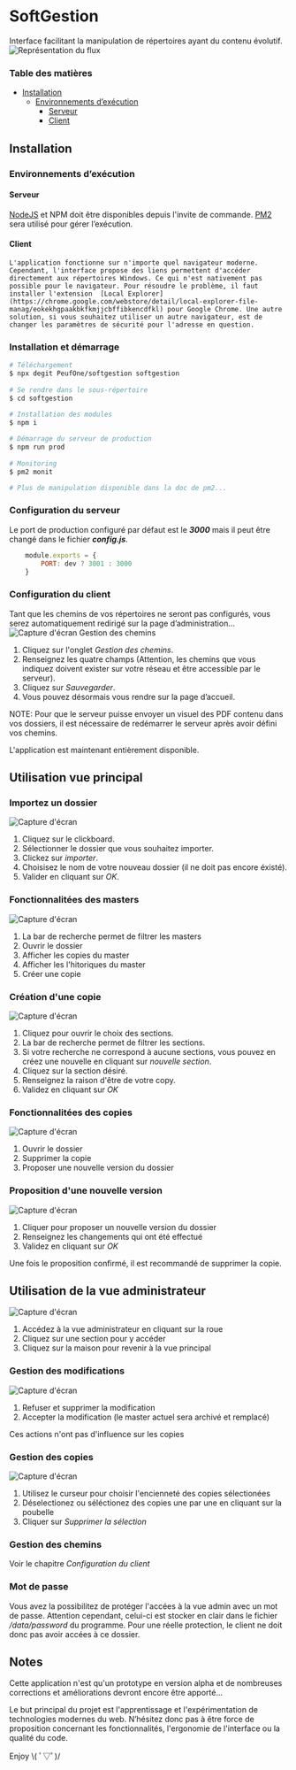 
# SoftGestion
Interface facilitant la manipulation de répertoires ayant du contenu évolutif.
![Représentation du flux](public/images/Flux.GIF)

### Table des matières
* [Installation](#installation)
    * [Environnements d’exécution](#environnements-dexécution)
        * [Serveur](#serveur)
        * [Client](#client)


## Installation
### Environnements d’exécution
#### Serveur
[NodeJS](https://nodejs.org/en/)  et  NPM doit être disponibles depuis l'invite de commande.
[PM2](https://pm2.io/runtime/) sera utilisé pour gérer l’exécution.

#### Client 
    L'application fonctionne sur n'importe quel navigateur moderne.
    Cependant, l'interface propose des liens permettent d'accéder directement aux répertoires Windows. Ce qui n'est nativement pas possible pour le navigateur. Pour résoudre le problème, il faut installer l'extension  [Local Explorer](https://chrome.google.com/webstore/detail/local-explorer-file-manag/eokekhgpaakbkfkmjjcbffibkencdfkl) pour Google Chrome. Une autre solution, si vous souhaitez utiliser un autre navigateur, est de changer les paramètres de sécurité pour l'adresse en question.

### Installation et démarrage



```bash
# Téléchargement
$ npx degit PeufOne/softgestion softgestion
    
# Se rendre dans le sous-répertoire
$ cd softgestion

# Installation des modules
$ npm i
    
# Démarrage du serveur de production
$ npm run prod
    
# Monitoring
$ pm2 monit

# Plus de manipulation disponible dans la doc de pm2...
```

    
   
### Configuration du serveur
Le port  de production configuré par défaut est le  ***3000*** mais il peut être changé dans le fichier ***config.js***.
```js
    module.exports = {
        PORT: dev ? 3001 : 3000
    }
```

### Configuration du client
Tant que les chemins de vos répertoires ne seront pas configurés, vous serez automatiquement redirigé sur la page d’administration...
![Capture d'écran Gestion des chemins](public/images/Paths_Gestion.GIF)
1. Cliquez sur l'onglet *Gestion des chemins*.
2. Renseignez les quatre champs (Attention, les chemins que vous indiquez doivent exister sur votre réseau et être accessible par le serveur).
3. Cliquez sur *Sauvegarder*.
4. Vous pouvez désormais vous rendre sur la page d’accueil.

NOTE: Pour que le serveur puisse envoyer un visuel des PDF contenu dans vos dossiers, il est nécessaire de redémarrer le serveur après avoir défini vos chemins.

L'application est maintenant entièrement disponible.

## Utilisation vue principal

### Importez un dossier
![Capture d'écran](public/images/Create_Master.GIF)
1. Cliquez sur le clickboard.
2. Sélectionner le dossier que vous souhaitez importer.
3. Clickez sur *importer*.
4. Choisisez le nom de votre nouveau dossier (il ne doit pas encore éxisté).
5. Valider en cliquant sur *OK*.

### Fonctionnalitées des masters
![Capture d'écran](public/images/Functions_Master.GIF)
1. La bar de recherche permet de filtrer les masters
2. Ouvrir le dossier
3. Afficher les copies du master
4. Afficher les l'hitoriques du master
5. Créer une copie

### Création d'une copie
![Capture d'écran](public/images/Create_Copy.GIF)
1. Cliquez pour ouvrir le choix des sections.
2. La bar de recherche permet de filtrer les sections.
3. Si votre recherche ne correspond à aucune sections, vous pouvez en créez une nouvelle en cliquant sur *nouvelle section*.
4. Cliquez sur la section désiré.
5. Renseignez la raison d'être de votre copy.
6. Validez en cliquant sur *OK*

### Fonctionnalitées des copies
![Capture d'écran](public/images/Functions_Copy.GIF)
1. Ouvrir le dossier
2. Supprimer la copie
3. Proposer une nouvelle version du dossier

### Proposition d'une nouvelle version
![Capture d'écran](public/images/Pull_Copy.GIF)
1. Cliquer pour proposer un nouvelle version du dossier
2. Renseignez les changements qui ont été effectué
3. Validez en cliquant sur *OK*

Une fois le proposition confirmé, il est recommandé de supprimer la copie.

## Utilisation de la vue administrateur
![Capture d'écran](public/images/Get_Admin.GIF)
1. Accédez à la vue administrateur en cliquant sur la roue
2. Cliquez sur une section pour y accéder
3. Cliquez sur la maison pour revenir à la vue principal

### Gestion des modifications
![Capture d'écran](public/images/Gestion_Modif.GIF)
1. Refuser et supprimer la modification
2. Accepter la modification (le master actuel sera archivé et remplacé)

Ces actions n'ont pas d'influence sur les copies

### Gestion des copies
![Capture d'écran](public/images/Gestion_Copy.GIF)
1. Utilisez le curseur pour choisir l'encienneté des copies sélectionées
2. Déselectionez ou séléctionez des copies une par une en cliquant sur la poubelle
3. Cliquer sur *Supprimer la sélection*

### Gestion des chemins
Voir le chapitre *Configuration du client*

### Mot de passe
Vous avez la possibilitez de protéger l'accées à la vue admin avec un mot de passe.
Attention cependant, celui-ci est stocker en clair dans le fichier */data/password* du programme. Pour une réelle protection, le client ne doit donc pas avoir accées à ce dossier.

## Notes

Cette application n'est qu'un prototype en version alpha et de nombreuses corrections et améliorations devront encore être apporté...

Le but principal du projet est l'apprentissage et l'expérimentation de technologies modernes du web.
N’hésitez donc pas à être force de proposition concernant les fonctionnalités, l'ergonomie de l'interface ou la qualité du code.

Enjoy \\( ﾟ▽ﾟ)/